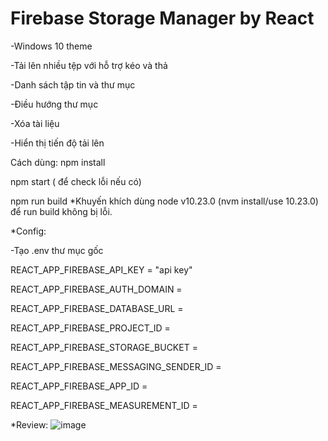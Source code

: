 # Firebase Storage Manager by React

-Windows 10 theme

-Tải lên nhiều tệp với hỗ trợ kéo và thả

-Danh sách tập tin và thư mục

-Điều hướng thư mục

-Xóa tài liệu

-Hiển thị tiến độ tải lên



Cách dùng:
npm install

npm start ( để check lỗi nếu có)

npm run build
*Khuyến khích dùng node v10.23.0 (nvm install/use 10.23.0) để run build không bị lỗi.

*Config:

-Tạo .env thư mục gốc

REACT_APP_FIREBASE_API_KEY = "api key"

REACT_APP_FIREBASE_AUTH_DOMAIN = 

REACT_APP_FIREBASE_DATABASE_URL = 

REACT_APP_FIREBASE_PROJECT_ID = 

REACT_APP_FIREBASE_STORAGE_BUCKET = 

REACT_APP_FIREBASE_MESSAGING_SENDER_ID = 

REACT_APP_FIREBASE_APP_ID = 

REACT_APP_FIREBASE_MEASUREMENT_ID = 

*Review:
![image](https://user-images.githubusercontent.com/57611937/217857166-017375c5-3248-4f7d-8c50-f0eb114a0d5c.png)

